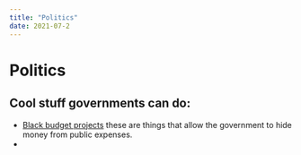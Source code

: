 ```yaml
---
title: "Politics"
date: 2021-07-2
---
```

# Politics
## Cool stuff governments can do:
* [Black budget projects](https://en.wikipedia.org/wiki/Black_budget) these are things that allow the government to hide money from public expenses.
* 